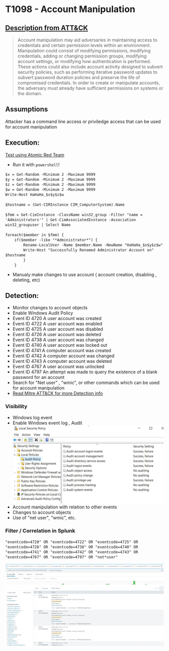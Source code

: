 # T1098 - Account Manipulation
## [Description from ATT&CK](https://attack.mitre.org/wiki/Technique/T1098)
<blockquote>Account manipulation may aid adversaries in maintaining access to credentials and certain permission levels within an environment. Manipulation could consist of modifying permissions, modifying credentials, adding or changing permission groups, modifying account settings, or modifying how authentication is performed. These actions could also include account activity designed to subvert security policies, such as performing iterative password updates to subvert password duration policies and preserve the life of compromised credentials. In order to create or manipulate accounts, the adversary must already have sufficient permissions on systems or the domain.
</blockquote>

## Assumptions
Attacker has a command line access or priviledge access that can be used for account manipulation

## Execution:
[Test using Atomic Red Team](https://github.com/redcanaryco/atomic-red-team/blob/master/atomics/T1098/T1098.md)


* Run it with `powershell`!
```
$x = Get-Random -Minimum 2 -Maximum 9999
$y = Get-Random -Minimum 2 -Maximum 9999
$z = Get-Random -Minimum 2 -Maximum 9999
$w = Get-Random -Minimum 2 -Maximum 9999
Write-Host HaHaHa_$x$y$z$w

$hostname = (Get-CIMInstance CIM_ComputerSystem).Name

$fmm = Get-CimInstance -ClassName win32_group -Filter "name = 'Administrators'" | Get-CimAssociatedInstance -Association win32_groupuser | Select Name

foreach($member in $fmm) {
    if($member -like "*Administrator*") {
        Rename-LocalUser -Name $member.Name -NewName "HaHaHa_$x$y$z$w"
        Write-Host "Successfully Renamed Administrator Account on" $hostname
        }
    }
```


* Manualy make changes to use account ( account creation, disabling , deleting, etc)

## Detection:
* Monitor changes to account objects
* Enable Windows Audit Policy
* Event ID 4720    A user account was created
* Event ID 4722    A user account was enabled
* Event ID 4725    A user account was disabled
* Event ID 4726    A user account was deleted
* Event ID 4738    A user account was changed
* Event ID 4740    A user account was locked out
* Event ID 4741    A computer account was created
* Event ID 4742    A computer account was changed
* Event ID 4743    A computer account was deleted
* Event ID 4767    A user account was unlocked
* Event ID 4797    An attempt was made to query the existence of a blank password for an account
* Search for "Net user" , "wmic", or other commands which can be used for account manipulation
* [Read Mitre ATT&CK for more Detection info](https://attack.mitre.org/wiki/Technique/T1098)

### Visibility
* Windows log event
* Enable Windows event log , Audit
![Splunk Detection](https://github.com/avaplex/dpi911/blob/master/images/T1098-1.JPG)
* Account manipulation with relation to other events
* Changes to account objects
* Use of "net user", "wmic", etc.

### Filter / Correlation in Splunk

```
"eventcode=4720" OR "eventcode=4722" OR "eventcode=4725" OR "eventcode=4726" OR "eventcode=4738" OR "eventcode=4740" OR "eventcode=4741" OR "eventcode=4742" OR "eventcode=4743" OR "eventcode=4767" OR "eventcode=4797" OR "net*user"
```

![Splunk Detection](https://github.com/avaplex/dpi911/blob/master/images/T1098.JPG)
